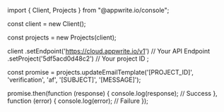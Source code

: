 import { Client, Projects } from "@appwrite.io/console";

const client = new Client();

const projects = new Projects(client);

client
    .setEndpoint('https://cloud.appwrite.io/v1') // Your API Endpoint
    .setProject('5df5acd0d48c2') // Your project ID
;

const promise = projects.updateEmailTemplate('[PROJECT_ID]', 'verification', 'af', '[SUBJECT]', '[MESSAGE]');

promise.then(function (response) {
    console.log(response); // Success
}, function (error) {
    console.log(error); // Failure
});